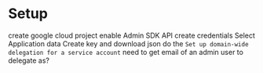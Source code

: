 # Setup

create google cloud project
enable Admin SDK API
create credentials
    Select Application data
Create key and download json
do the `Set up domain-wide delegation for a service account`
need to get email of an admin user to delegate as?

